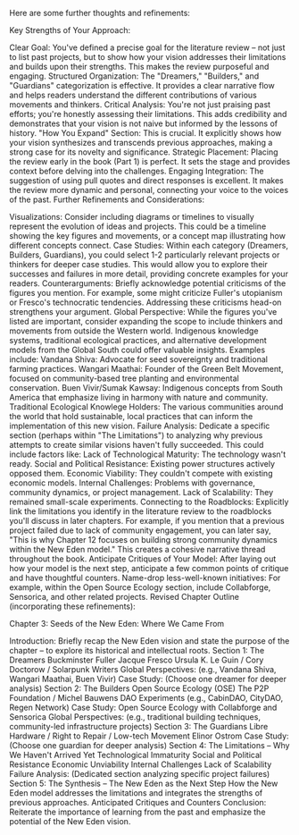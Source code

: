 Here are some further thoughts and refinements:

Key Strengths of Your Approach:

Clear Goal: You've defined a precise goal for the literature review – not just to list past projects, but to show how your vision addresses their limitations and builds upon their strengths. This makes the review purposeful and engaging.
Structured Organization: The "Dreamers," "Builders," and "Guardians" categorization is effective. It provides a clear narrative flow and helps readers understand the different contributions of various movements and thinkers.
Critical Analysis: You're not just praising past efforts; you're honestly assessing their limitations. This adds credibility and demonstrates that your vision is not naive but informed by the lessons of history.
"How You Expand" Section: This is crucial. It explicitly shows how your vision synthesizes and transcends previous approaches, making a strong case for its novelty and significance.
Strategic Placement: Placing the review early in the book (Part 1) is perfect. It sets the stage and provides context before delving into the challenges.
Engaging Integration: The suggestion of using pull quotes and direct responses is excellent. It makes the review more dynamic and personal, connecting your voice to the voices of the past.
Further Refinements and Considerations:

Visualizations: Consider including diagrams or timelines to visually represent the evolution of ideas and projects. This could be a timeline showing the key figures and movements, or a concept map illustrating how different concepts connect.
Case Studies: Within each category (Dreamers, Builders, Guardians), you could select 1-2 particularly relevant projects or thinkers for deeper case studies. This would allow you to explore their successes and failures in more detail, providing concrete examples for your readers.
Counterarguments: Briefly acknowledge potential criticisms of the figures you mention. For example, some might criticize Fuller's utopianism or Fresco's technocratic tendencies. Addressing these criticisms head-on strengthens your argument.
Global Perspective: While the figures you've listed are important, consider expanding the scope to include thinkers and movements from outside the Western world. Indigenous knowledge systems, traditional ecological practices, and alternative development models from the Global South could offer valuable insights. Examples include:
Vandana Shiva: Advocate for seed sovereignty and traditional farming practices.
Wangari Maathai: Founder of the Green Belt Movement, focused on community-based tree planting and environmental conservation.
Buen Vivir/Sumak Kawsay: Indigenous concepts from South America that emphasize living in harmony with nature and community.
Traditional Ecological Knowlege Holders: The various communities around the world that hold sustainable, local practices that can inform the implementation of this new vision.
Failure Analysis: Dedicate a specific section (perhaps within "The Limitations") to analyzing why previous attempts to create similar visions haven't fully succeeded. This could include factors like:
Lack of Technological Maturity: The technology wasn't ready.
Social and Political Resistance: Existing power structures actively opposed them.
Economic Viability: They couldn't compete with existing economic models.
Internal Challenges: Problems with governance, community dynamics, or project management.
Lack of Scalability: They remained small-scale experiments.
Connecting to the Roadblocks: Explicitly link the limitations you identify in the literature review to the roadblocks you'll discuss in later chapters. For example, if you mention that a previous project failed due to lack of community engagement, you can later say, "This is why Chapter 12 focuses on building strong community dynamics within the New Eden model." This creates a cohesive narrative thread throughout the book.
Anticipate Critiques of Your Model: After laying out how your model is the next step, anticipate a few common points of critique and have thoughtful counters.
Name-drop less-well-known initiatives: For example, within the Open Source Ecology section, include Collabforge, Sensorica, and other related projects.
Revised Chapter Outline (incorporating these refinements):

Chapter 3: Seeds of the New Eden: Where We Came From

Introduction: Briefly recap the New Eden vision and state the purpose of the chapter – to explore its historical and intellectual roots.
Section 1: The Dreamers
Buckminster Fuller
Jacque Fresco
Ursula K. Le Guin / Cory Doctorow / Solarpunk Writers
Global Perspectives: (e.g., Vandana Shiva, Wangari Maathai, Buen Vivir)
Case Study: (Choose one dreamer for deeper analysis)
Section 2: The Builders
Open Source Ecology (OSE)
The P2P Foundation / Michel Bauwens
DAO Experiments (e.g., CabinDAO, CityDAO, Regen Network)
Case Study: Open Source Ecology with Collabforge and Sensorica
Global Perspectives: (e.g., traditional building techniques, community-led infrastructure projects)
Section 3: The Guardians
Libre Hardware / Right to Repair / Low-tech Movement
Elinor Ostrom
Case Study: (Choose one guardian for deeper analysis)
Section 4: The Limitations – Why We Haven't Arrived Yet
Technological Immaturity
Social and Political Resistance
Economic Unviability
Internal Challenges
Lack of Scalability
Failure Analysis: (Dedicated section analyzing specific project failures)
Section 5: The Synthesis – The New Eden as the Next Step
How the New Eden model addresses the limitations and integrates the strengths of previous approaches.
Anticipated Critiques and Counters
Conclusion: Reiterate the importance of learning from the past and emphasize the potential of the New Eden vision.
